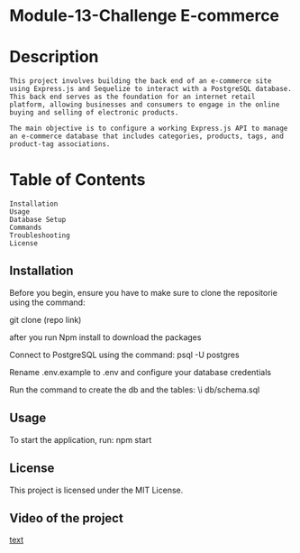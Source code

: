 # Module-13-Challenge  E-commerce  
# Description    
    This project involves building the back end of an e-commerce site using Express.js and Sequelize to interact with a PostgreSQL database. This back end serves as the foundation for an internet retail platform, allowing businesses and consumers to engage in the online buying and selling of electronic products.

    The main objective is to configure a working Express.js API to manage an e-commerce database that includes categories, products, tags, and product-tag associations. 

    

# Table of Contents
    Installation
    Usage
    Database Setup
    Commands
    Troubleshooting
    License

## Installation

Before you begin, ensure you have to make sure to clone the repositorie using the command: 

git clone (repo link)

after you run Npm install to download the packages

Connect to PostgreSQL using the command:
psql -U postgres

Rename .env.example to .env and configure your database credentials

Run the command to create the db and the tables:
\i db/schema.sql

## Usage

To start the application, run: 
npm start

## License

This project is licensed under the MIT License.

## Video of the project

[text](<Module 13 Challenge.webm>)